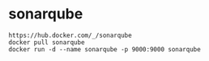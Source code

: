 # sonarqube

```text
https://hub.docker.com/_/sonarqube
docker pull sonarqube
docker run -d --name sonarqube -p 9000:9000 sonarqube
```

